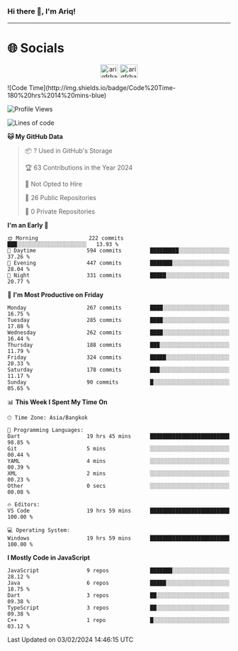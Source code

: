 ### Hi there 👋, I'm Ariq!
<hr>
<h1 align="">🌐 Socials</h1>
<p align="center">
<a href="https://www.linkedin.com/in/ariqfarhan/" target="blank"><img align="center" src="https://raw.githubusercontent.com/rahuldkjain/github-profile-readme-generator/master/src/images/icons/Social/linked-in-alt.svg" alt="ariqfrhan" height="30" width="40" /></a>
<a href="https://instagram.com/ariqfrhan" target="blank"><img align="center" src="https://raw.githubusercontent.com/rahuldkjain/github-profile-readme-generator/master/src/images/icons/Social/instagram.svg" alt="ariqfrhan" height="30" width="40" /></a>
</p>
<!--START_SECTION:waka-->
![Code Time](http://img.shields.io/badge/Code%20Time-180%20hrs%2014%20mins-blue)

![Profile Views](http://img.shields.io/badge/Profile%20Views-137-blue)

![Lines of code](https://img.shields.io/badge/From%20Hello%20World%20I%27ve%20Written-8.5%20million%20lines%20of%20code-blue)

**🐱 My GitHub Data** 

> 📦 ? Used in GitHub's Storage 
 > 
> 🏆 63 Contributions in the Year 2024
 > 
> 🚫 Not Opted to Hire
 > 
> 📜 26 Public Repositories 
 > 
> 🔑 0 Private Repositories 
 > 
**I'm an Early 🐤** 

```text
🌞 Morning                222 commits         ███░░░░░░░░░░░░░░░░░░░░░░   13.93 % 
🌆 Daytime                594 commits         █████████░░░░░░░░░░░░░░░░   37.26 % 
🌃 Evening                447 commits         ███████░░░░░░░░░░░░░░░░░░   28.04 % 
🌙 Night                  331 commits         █████░░░░░░░░░░░░░░░░░░░░   20.77 % 
```
📅 **I'm Most Productive on Friday** 

```text
Monday                   267 commits         ████░░░░░░░░░░░░░░░░░░░░░   16.75 % 
Tuesday                  285 commits         ████░░░░░░░░░░░░░░░░░░░░░   17.88 % 
Wednesday                262 commits         ████░░░░░░░░░░░░░░░░░░░░░   16.44 % 
Thursday                 188 commits         ███░░░░░░░░░░░░░░░░░░░░░░   11.79 % 
Friday                   324 commits         █████░░░░░░░░░░░░░░░░░░░░   20.33 % 
Saturday                 178 commits         ███░░░░░░░░░░░░░░░░░░░░░░   11.17 % 
Sunday                   90 commits          █░░░░░░░░░░░░░░░░░░░░░░░░   05.65 % 
```


📊 **This Week I Spent My Time On** 

```text
🕑︎ Time Zone: Asia/Bangkok

💬 Programming Languages: 
Dart                     19 hrs 45 mins      █████████████████████████   98.85 % 
Git                      5 mins              ░░░░░░░░░░░░░░░░░░░░░░░░░   00.44 % 
YAML                     4 mins              ░░░░░░░░░░░░░░░░░░░░░░░░░   00.39 % 
XML                      2 mins              ░░░░░░░░░░░░░░░░░░░░░░░░░   00.23 % 
Other                    0 secs              ░░░░░░░░░░░░░░░░░░░░░░░░░   00.08 % 

🔥 Editors: 
VS Code                  19 hrs 59 mins      █████████████████████████   100.00 % 

💻 Operating System: 
Windows                  19 hrs 59 mins      █████████████████████████   100.00 % 
```

**I Mostly Code in JavaScript** 

```text
JavaScript               9 repos             ███████░░░░░░░░░░░░░░░░░░   28.12 % 
Java                     6 repos             █████░░░░░░░░░░░░░░░░░░░░   18.75 % 
Dart                     3 repos             ██░░░░░░░░░░░░░░░░░░░░░░░   09.38 % 
TypeScript               3 repos             ██░░░░░░░░░░░░░░░░░░░░░░░   09.38 % 
C++                      1 repo              █░░░░░░░░░░░░░░░░░░░░░░░░   03.12 % 
```




 Last Updated on 03/02/2024 14:46:15 UTC
<!--END_SECTION:waka-->

